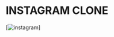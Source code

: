# INSTAGRAM CLONE 

[![instagram](https://kartinki.pics/pics/uploads/posts/2022-08/1660891871_2-kartinkin-net-p-fon-na-avatarku-v-instagrame-krasivo-2.jpg)]

